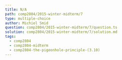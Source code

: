 ```yaml
---
title: N/A
path: comp2804/2015-winter-midterm/7
type: multiple-choice
author: Michiel Smid
question: comp2804/2015-winter-midterm/7/question.ts
solution: comp2804/2015-winter-midterm/7/solution.md
tags:
  - comp2804
  - comp2804-midterm
  - comp2804-the-pigeonhole-principle-(3.10)
---
```

